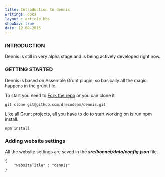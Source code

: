 ```yaml
---
title: Introduction to dennis
writings: docs
layout : article.hbs
showNav: true
date: 12-08-2015
---
```


### INTRODUCTION
Dennis is still in very alpha stage and is being actively developed right now.

### GETTING STARTED
Dennis is based on Assemble Grunt plugin, so basically all the magic happens in the grunt file.

To start you need to [Fork the repo](https://github.com/drecodeam/dennis#fork-destination-box) or you can clone it

```git clone git@github.com:drecodeam/dennis.git```


Like all Grunt projects, all you have to do to start working on is run npm install.

```npm install```

### Adding website settings
All the website settings are saved in the ***src/bonnet/data/config.json*** file.

```
{
    "websiteTitle" : "dennis"
}
```
